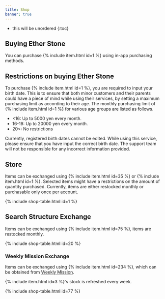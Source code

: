 ```yaml
---
title: Shop
banner: true
---
```


* this will be unordered
{:toc}

## Buying Ether Stone

You can purchase {% include item.html id=1 %} using in-app purchasing methods.

## Restrictions on buying Ether Stone

To purchase {% include item.html id=1 %}, you are required to input your birth date.
This is to ensure that both minor customers and their parents could have a piece of mind while using their services, by setting a maximum purchasing limit as according to their age.
The monthly purchasing limit of {% include item.html id=1 %} for various age groups are listed as follows.

- <16: Up to 5000 yen every month.
- 16-19: Up to 20000 yen every month.
- 20<: No restrictions

Currently, registered birth dates cannot be edited.
While using this service, please ensure that you have input the correct birth date.
The support team will not be responsible for any incorrect information provided.

## Store

Items can be exchanged using {% include item.html id=35 %} or {% include item.html id=1 %}. Selected items might have a restrictions on the amount of quantity purchased. Currently, items are either restocked monthly or purchasable only once per account.

{% include shop-table.html id=1 %}

## Search Structure Exchange

Items can be exchanged using {% include item.html id=75 %}, items are restocked monthly.

{% include shop-table.html id=20 %}

### Weekly Mission Exchange

Items can be exchanged using {% include item.html id=234 %}, which can be obtained from [Weekly Mission](/guide/mission/#weekly-mission).

{% include item.html id=3 %}'s stock is refreshed every week.

{% include shop-table.html id=77 %}
